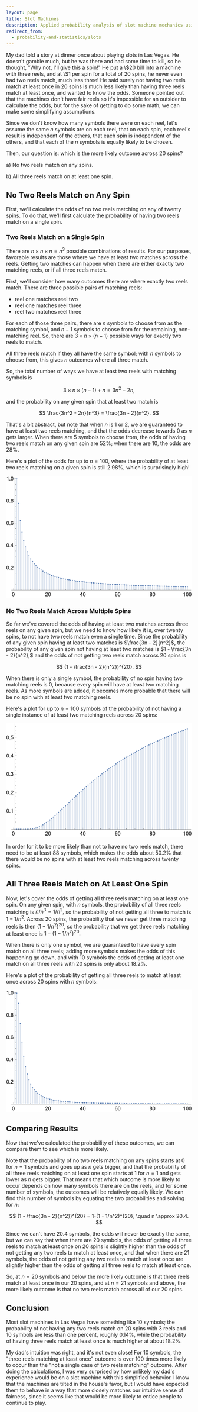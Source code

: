 ```yaml
---
layout: page
title: Slot Machines
description: Applied probability analysis of slot machine mechanics using combinatorics and independent events to calculate matching probabilities across multiple spins.
redirect_from:
  - probability-and-statistics/slots
---
```


My dad told a story at dinner once about playing slots in Las Vegas. He doesn't gamble much, but he was there and had some time to kill, so he thought, "Why not, I'll give this a spin!" He put a \\$20 bill into a machine with three reels, and at \\\$1 per spin for a total of $20$ spins, he never even had two reels match, much less three! He said surely not having two reels match at least once in 20 spins is much less likely than having three reels match at least once, and wanted to know the odds. Someone pointed out that the machines don't have fair reels so it's impossible for an outsider to calculate the odds, but for the sake of getting to do some math, we can make some simplifying assumptions.

Since we don't know how many symbols there were on each reel, let's assume the same $n$ symbols are on each reel, that on each spin, each reel's result is independent of the others, that each spin is independent of the others, and that each of the $n$ symbols is equally likely to be chosen.

Then, our question is: which is the more likely outcome across $20$ spins?

a) No two reels match on any spins.

b) All three reels match on at least one spin.

## No Two Reels Match on Any Spin

First, we'll calculate the odds of no two reels matching on any of twenty spins. To do that, we'll first calculate the probability of having two reels match on a single spin.

### Two Reels Match on a Single Spin

There are $n \times n \times n = n^3$ possible combinations of results. For our purposes, favorable results are those where we have at least two matches across the reels. Getting two matches can happen when there are either exactly two matching reels, or if all three reels match.

First, we'll consider how many outcomes there are where exactly two reels match. There are three possible pairs of matching reels:

* reel one matches reel two
* reel one matches reel three
* reel two matches reel three

For each of those three pairs, there are $n$ symbols to choose from as the matching symbol, and $n-1$ symbols to choose from for the remaining, non-matching reel. So, there are $3 \times n \times (n-1)$ possible ways for exactly two reels to match.

All three reels match if they all have the same symbol; with $n$ symbols to choose from, this gives $n$ outcomes where all three match.

So, the total number of ways we have at least two reels with matching symbols is

$$ 3 \times n \times (n-1) + n = 3n^2 - 2n, $$

and the probability on any given spin that at least two match is

$$ \frac{3n^2 - 2n}{n^3} = \frac{3n - 2}{n^2}. $$

That's a bit abstract, but note that when $n$ is $1$ or $2$, we are guaranteed to have at least two reels matching, and that the odds decrease towards $0$ as $n$ gets larger. When there are $5$ symbols to choose from, the odds of having two reels match on any given spin are $52\%$; when there are $10$, the odds are $28\%$. 

Here's a plot of the odds for up to $n = 100,$ where the probability of at least two reels matching on a given spin is still $2.98\%,$ which is surprisingly high!

![At least two matches with n labels on three reels](at_least_two_matches_with_n_labels.png)

### No Two Reels Match Across Multiple Spins

So far we've covered the odds of having at least two matches across three reels on any given spin, but we need to know how likely it is, over twenty spins, to not have two reels match even a single time. Since the probability of any given spin having at least two matches is $\frac{3n - 2}{n^2}$, the probability of any given spin not having at least two matches is $1 - \frac{3n - 2}{n^2},$ and the odds of not getting two reels match across $20$ spins is

$$ (1 - \frac{3n - 2}{n^2})^{20}. $$

When there is only a single symbol, the probability of no spin having two matching reels is $0,$ because every spin will have at least two matching reels. As more symbols are added, it becomes more probable that there will be no spin with at least two matching reels.

Here's a plot for up to $n = 100$ symbols of the probability of not having a single instance of at least two matching reels across $20$ spins:

![No matches across 20 spins](no_matches_across_20_spins.png)

In order for it to be more likely than not to have no two reels match, there need to be at least $88$ symbols, which makes the odds about $50.2\%$ that there would be no spins with at least two reels matching across twenty spins.

## All Three Reels Match on At Least One Spin

Now, let's cover the odds of getting all three reels matching on at least one spin. On any given spin, with $n$ symbols, the probability of all three reels matching is $n/n^3 = 1/n^2,$ so the probability of not getting all three to match is $1 - 1/n^2$. Across $20$ spins, the probability that we never get three matching reels is then $(1 - 1/n^2)^{20},$ so the probability that we get three reels matching at least once is $1-(1 - 1/n^2)^{20}.$

When there is only one symbol, we are guaranteed to have every spin match on all three reels; adding more symbols makes the odds of this happening go down, and with 10 symbols the odds of getting at least one match on all three reels with 20 spins is only about $18.2\%$.

Here's a plot of the probability of getting all three reels to match at least once across $20$ spins with $n$ symbols:

![At least one case of three matches](at_least_one_case_of_three_matches.png)

## Comparing Results
Now that we've calculated the probability of these outcomes, we can compare them to see which is more likely.

Note that the probability of no two reels matching on any spins starts at $0$ for $n=1$ symbols and goes up as $n$ gets bigger, and that the probability of all three reels matching on at least one spin starts at $1$ for $n=1$ and gets lower as $n$ gets bigger. That means that which outcome is more likely to occur depends on how many symbols there are on the reels, and for some number of symbols, the outcomes will be relatively equally likely. We can find this number of symbols by equating the two probabilities and solving for $n$:
 
 $$ (1 - \frac{3n - 2}{n^2})^{20} = 1-(1 - 1/n^2)^{20}, \quad n \approx 20.4. $$

 Since we can't have $20.4$ symbols, the odds will never be exactly the same, but we can say that when there are $20$ symbols, the odds of getting all three reels to match at least once on $20$ spins is slightly higher than the odds of not getting any two reels to match at least once, and that when there are $21$ symbols, the odds of not getting any two reels to match at least once are slightly higher than the odds of getting all three reels to match at least once.

 So, at $n=20$ symbols and below the more likely outcome is that three reels match at least once in our $20$ spins, and at $n=21$ symbols and above, the more likely outcome is that no two reels match across all of our $20$ spins. 

## Conclusion

Most slot machines in Las Vegas have something like $10$ symbols; the probability of not having any two reels match on $20$ spins with $3$ reels and $10$ symbols are less than one percent, roughly $0.14\%,$ while the probability of having three reels match at least once is much higher at about $18.2\%.$

My dad's intuition was right, and it's not even close! For 10 symbols, the "three reels matching at least once" outcome is over 100 times more likely to occur than the "not a single case of two reels matching" outcome. After doing the calculations, I was very surprised by how unlikely my dad's experience would be on a slot machine with this simplified behavior. I know that the machines are tilted in the house's favor, but I would have expected them to behave in a way that more closely matches our intuitive sense of fairness, since it seems like that would be more likely to entice people to continue to play.

